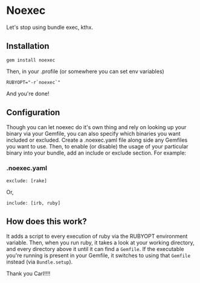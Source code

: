 # Noexec

Let's stop using bundle exec, kthx.

## Installation

    gem install noexec

Then, in your .profile (or somewhere you can set env variables)

    RUBYOPT="-r`noexec`"

And you're done!

## Configuration

Though you can let noexec do it's own thing and rely on looking up your binary via your Gemfile, you can also specify which binaries you want included or excluded. Create a .noexec.yaml file along side any Gemfiles you want to use. Then, to enable (or disable) the usage of your particular binary into your bundle, add an include or exclude section. For example:

### .noexec.yaml

    exclude: [rake]

Or, 

    include: [irb, ruby]

## How does this work?

It adds a script to every execution of ruby via the RUBYOPT environment variable. Then, when you run ruby, it takes a look at your working directory, and every directory above it until it can find a `Gemfile`. If the executable you're running is present in your Gemfile, it switches to using that `Gemfile` instead (via `Bundle.setup`).

Thank you Carl!!!!